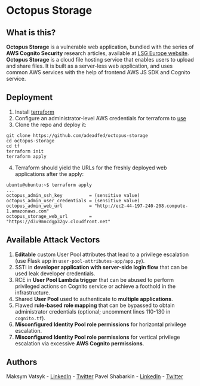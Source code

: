 # Octopus Storage

## What is this?
**Octopus Storage** is a vulnerable web application, bundled with the series of **AWS Cognito Security** research articles, available at [LSG Europe website](https://lsgeurope.com). **Octopus Storage** is a cloud file hosting service that enables users to upload and share files. It is built as a server-less web application, and uses common AWS services with the help of frontend AWS JS SDK and Cognito service. 


## Deployment

 1. Install [terraform](https://developer.hashicorp.com/terraform/tutorials/aws-get-started/install-cli) 
 2. Configure an administrator-level AWS credentials for terraform to [use](https://registry.terraform.io/providers/hashicorp/aws/latest/docs#authentication-and-configuration)
 3. Clone the repo and deploy it:
 ```
 git clone https://github.com/adeadfed/octopus-storage
 cd octopus-storage
 cd tf
 terraform init
 terraform apply
 ```
 4. Terraform should yield the URLs for the freshly deployed web applications after the apply:
 ```
 ubuntu@ubuntu:~$ terraform apply
 ...
 octopus_admin_ssh_key          = (sensitive value)
 octopus_admin_user_credentials = (sensitive value)
 octopus_admin_web_url          = "http://ec2-44-197-240-208.compute-1.amazonaws.com"
 octopus_storage_web_url        = "https://d3u9mncdgp32gv.cloudfront.net"
 ```


## Available Attack Vectors
 1. **Editable** custom User Pool attributes that lead to a privilege escalation (use Flask app in `user-pool-attributes-app/app.py`).
 2. SSTI in **developer application with server-side login flow** that can be used leak developer credentials.
 3. RCE in **User Pool Lambda trigger** that can be abused to perform privileged actions on Cognito service or achieve a foothold in the infrastructure.  
 4. Shared **User Pool** used to authenticate to **multiple applications**.
 5. Flawed **rule-based role mapping** that can be bypassed to obtain administrator credentials (optional; uncomment lines 110-130 in `cognito.tf`). 
 6. **Misconfigured Identity Pool role permissions** for horizontal privilege escalation.
 7. **Misconfigured Identity Pool role permissions** for vertical privilege escalation via excessive **AWS Cognito permissions**. 


## Authors
Maksym Vatsyk
    - [LinkedIn](https://www.linkedin.com/in/maksym-vatsyk/)
    - [Twitter](https://twitter.com/adeadfed)
Pavel Shabarkin
    - [LinkedIn](https://www.linkedin.com/in/pavelshabarkin/)
    - [Twitter](https://twitter.com/shabarkin)